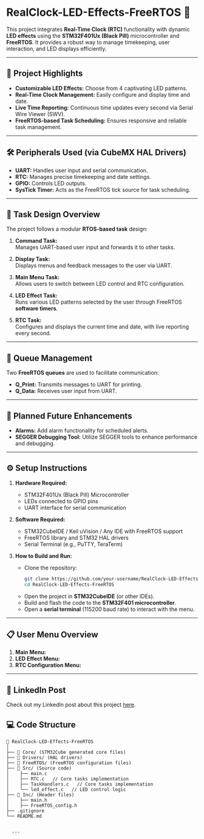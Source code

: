# RealClock-LED-Effects-FreeRTOS 🎉  
This project integrates **Real-Time Clock (RTC)** functionality with dynamic **LED effects** using the **STM32F401Ux (Black Pill)** microcontroller and **FreeRTOS**. It provides a robust way to manage timekeeping, user interaction, and LED displays efficiently.

---

## 🌟 Project Highlights
- **Customizable LED Effects:** Choose from 4 captivating LED patterns.
- **Real-Time Clock Management:** Easily configure and display time and date.
- **Live Time Reporting:** Continuous time updates every second via Serial Wire Viewer (SWV).
- **FreeRTOS-based Task Scheduling:** Ensures responsive and reliable task management.

---

## 🛠️ Peripherals Used (via CubeMX HAL Drivers)
- **UART:** Handles user input and serial communication.
- **RTC:** Manages precise timekeeping and date settings.
- **GPIO:** Controls LED outputs.
- **SysTick Timer:** Acts as the FreeRTOS tick source for task scheduling.

---

## 📝 Task Design Overview
The project follows a modular **RTOS-based task** design:

1. **Command Task:**  
   Manages UART-based user input and forwards it to other tasks.

2. **Display Task:**  
   Displays menus and feedback messages to the user via UART.

3. **Main Menu Task:**  
   Allows users to switch between LED control and RTC configuration.

4. **LED Effect Task:**  
   Runs various LED patterns selected by the user through FreeRTOS **software timers**.

5. **RTC Task:**  
   Configures and displays the current time and date, with live reporting every second.

---

## 📡 Queue Management
Two **FreeRTOS queues** are used to facilitate communication:  
- **Q_Print:** Transmits messages to UART for printing.  
- **Q_Data:** Receives user input from UART.

---

## 🚀 Planned Future Enhancements
- **Alarms:** Add alarm functionality for scheduled alerts.
- **SEGGER Debugging Tool:** Utilize SEGGER tools to enhance performance and debugging.

---

## ⚙️ Setup Instructions

1. **Hardware Required:**
   - STM32F401Ux (Black Pill) Microcontroller  
   - LEDs connected to GPIO pins  
   - UART interface for serial communication  

2. **Software Required:**
   - STM32CubeIDE / Keil uVision / Any IDE with FreeRTOS support
   - FreeRTOS library and STM32 HAL drivers
   - Serial Terminal (e.g., PuTTY, TeraTerm)

3. **How to Build and Run:**
   - Clone the repository:
     ```bash
     git clone https://github.com/your-username/RealClock-LED-Effects-FreeRTOS.git
     cd RealClock-LED-Effects-FreeRTOS
     ```
   - Open the project in **STM32CubeIDE** (or other IDEs).
   - Build and flash the code to the **STM32F401 microcontroller**.
   - Open a **serial terminal** (115200 baud rate) to interact with the menu.

---

## 📋 User Menu Overview

1. **Main Menu:**
2. **LED Effect Menu:**
3. **RTC Configuration Menu:**


---

## 📢 LinkedIn Post
Check out my LinkedIn post about this project [here](https://www.linkedin.com/in/your-linkedin-profile).

## 💻 Code Structure
```plaintext
📂 RealClock-LED-Effects-FreeRTOS
│
├── 📁 Core/ (STM32Cube generated core files)
├── 📁 Drivers/ (HAL drivers)
├── 📁 FreeRTOS/ (FreeRTOS configuration files)
├── 📁 Src/ (Source code)
│    ├── main.c
│    ├── RTC.c   // Core tasks implementation
│    ├── TaskHandlers.c   // Core tasks implementation
│    └── led_effect.c   // LED control logic
├── 📁 Inc/ (Header files)
│    ├── main.h
│    ├── FreeRTOS_config.h
├── .gitignore
└── README.md


  ---


